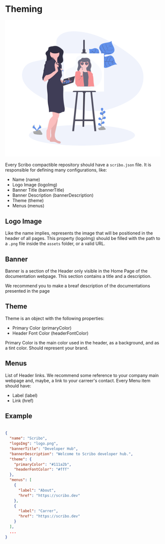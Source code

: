 # Theming

![Changing Doc Themes](assets/themming.png)

Every Scribo compactible repository should have a `scribo.json` file. It is responsible for defining many configurations, like:

- Name (name)
- Logo Image (logoImg)
- Banner Title (bannerTitle)
- Banner Description (bannerDescription)
- Theme (theme)
- Menus (menus)

## Logo Image

Like the name implies, represents the image that will be positioned in the header of all pages. This property (logoImg) should be filled with the path to a `.png` file inside the `assets` folder, or a valid URL.

## Banner

Banner is a section of the Header only visible in the Home Page of the documentation webpage. This section contains a title and a description.

We recommend you to make a breaf description of the documentations presented in the page

## Theme

Theme is an object with the following properties:

- Primary Color (primaryColor)
- Header Font Color (headerFontColor)

Primary Color is the main color used in the header, as a background, and as a tint color. Should represent your brand.

## Menus

List of Header links. We recommend some reference to your company main webpage and, maybe, a link to your carreer's contact.
Every Menu item should have:

- Label (label)
- Link (href)

## Example

```json

{
  "name": "Scribo",
  "logoImg": "logo.png",
  "bannerTitle": "Developer Hub",
  "bannerDescription": "Welcome to Scribo developer hub.",
  "theme": {
    "primaryColor": "#111a2b",
    "headerFontColor": "#fff"
  },
  "menus": [
    {
      "label": "About",
      "href": "https://scribo.dev"
    },
    {
      "label": "Carrer",
      "href": "https://scribo.dev"
    }
  ],
  ...
}

```
